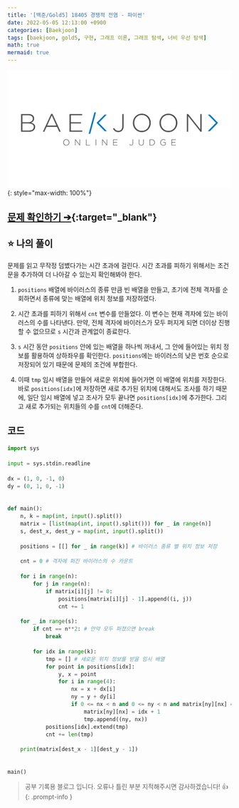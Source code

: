 ```yaml
---
title: '[백준/Gold5] 18405 경쟁적 전염 - 파이썬'
date: 2022-05-05 12:13:00 +0900
categories: [Baekjoon]
tags: [baekjoon, gold5, 구현, 그래프 이론, 그래프 탐색, 너비 우선 탐색]
math: true
mermaid: true
---
```


![](/assets/images/banners/baekjoon_banner.png){: style="max-width: 100%"}

## [문제 확인하기 ➔](https://www.acmicpc.net/problem/18405){:target="_blank"}

## ⭐️ 나의 풀이

문제를 읽고 무작정 덤볐다가는 시간 초과에 걸린다. 시간 초과를 피하기 위해서는 조건문을 추가하여 더 나아갈 수 있는지 확인해봐야 한다.

1. `positions` 배열에 바이러스의 종류 만큼 빈 배열을 만들고, 초기에 전체 격자를 순회하면서 종류에 맞는 배열에 위치 정보를 저장하였다.

2. 시간 초과를 피하기 위해서 `cnt` 변수를 만들었다. 이 변수는 현재 격자에 있는 바이러스의 수를 나타낸다. 만약, 전체 격자에 바이러스가 모두 퍼지게 되면 더이상 진행할 수 없으므로 `s` 시간과 관계없이 종료한다.

3. `s` 시간 동안 `positions` 안에 있는 배열을 하나씩 꺼내서, 그 안에 들어있는 위치 정보를 활용하여 상하좌우를 확인한다. `positions`에는 바이러스의 낮은 번호 순으로 저장되어 있기 때문에 문제의 조건에 부합한다. 

4. 이때 `tmp` 임시 배열을 만들어 새로운 위치에 들어가면 이 배열에 위치를 저장한다. 바로 `positions[idx]`에 저장하면 새로 추가된 위치에 대해서도 조사를 하기 때문에, 일단 임시 배열에 넣고 조사가 모두 끝나면 `positions[idx]`에 추가한다. 그리고 새로 추가되는 위치들의 수를 `cnt`에 더해준다.

## 코드

```python
import sys

input = sys.stdin.readline

dx = (1, 0, -1, 0)
dy = (0, 1, 0, -1)


def main():
    n, k = map(int, input().split())
    matrix = [list(map(int, input().split())) for _ in range(n)]
    s, dest_x, dest_y = map(int, input().split())

    positions = [[] for _ in range(k)] # 바이러스 종류 별 위치 정보 저장

    cnt = 0 # 격자에 퍼진 바이러스의 수 카운트

    for i in range(n):
        for j in range(n):
            if matrix[i][j] != 0:
                positions[matrix[i][j] - 1].append((i, j))
                cnt += 1

    for _ in range(s):
        if cnt == n**2: # 만약 모두 퍼졌으면 break
            break

        for idx in range(k):
            tmp = [] # 새로운 위치 정보를 받을 임시 배열
            for point in positions[idx]:
                y, x = point
                for i in range(4):
                    nx = x + dx[i]
                    ny = y + dy[i]
                    if 0 <= nx < n and 0 <= ny < n and matrix[ny][nx] == 0:
                        matrix[ny][nx] = idx + 1
                        tmp.append((ny, nx))
            positions[idx].extend(tmp)
            cnt += len(tmp)

    print(matrix[dest_x - 1][dest_y - 1])


main()
```

> 공부 기록용 블로그 입니다. 오류나 틀린 부분 지적해주시면 감사하겠습니다! 👍
{: .prompt-info }